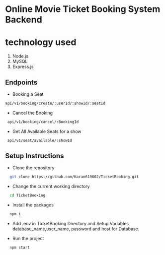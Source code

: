 # Online Movie Ticket Booking System Backend

# technology used

1. Node.js
2. MySQL
3. Express.js

## Endpoints

- Booking a Seat
 ```bash
 api/v1/booking/create/:userId/:showId/:seatId
 ``` 
 
- Cancel the Booking

```bash
 api/v1/booking/cancel/:BookingId
 ``` 

- Get All Available Seats for a show

```bash
 api/v1/seat/available/:showId
 ``` 


## Setup Instructions

- Clone the repository

```bash
  git clone https://github.com/Karan619602/TicketBooking.git
```

- Change the current working directory

```bash
  cd TicketBooking
```


- Install the packages

```bash
  npm i 
```

- Add .env in TicketBooking Directory and Setup Variables database_name,user_name, password and host for Database.

- Run the project

```bash
  npm start
```